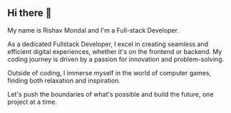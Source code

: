 ## Hi there 👋

My name is Rishav Mondal and I'm a Full-stack Developer.

As a dedicated Fullstack Developer, I excel in creating seamless and efficient digital experiences, whether it's on the frontend or backend. My coding journey is driven by a passion for innovation and problem-solving.

Outside of coding, I immerse myself in the world of computer games, finding both relaxation and inspiration. 

Let's push the boundaries of what's possible and build the future, one project at a time.

<!--
**CallSignRishav/CallSignRishav** is a ✨ _special_ ✨ repository because its `README.md` (this file) appears on your GitHub profile.

Here are some ideas to get you started:

- 🔭 I’m currently working on ...
- 🌱 I’m currently learning ...
- 👯 I’m looking to collaborate on ...
- 🤔 I’m looking for help with ...
- 💬 Ask me about ...
- 📫 How to reach me: ...
- 😄 Pronouns: ...
- ⚡ Fun fact: ...
-->
